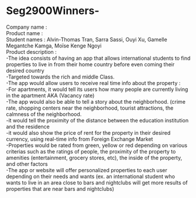 # Seg2900Winners-

Company name : <br>
Product name : <br>
Student names : Alvin-Thomas Tran, Sarra Sassi, Ouyi Xu, Gamelle Megantche Kamga, Moïse Kenge Ngoyi <br>
Product description : <br>
-The idea consists of having an app that allows international students to find properties to live in from their home country before even coming their desired country <br> 
-Targeted towards the rich and middle Class. <br>
-The app would allow users to receive real time info about the property : <br>
-For apartments, it would tell its users how many people are currently living in the apartment AKA (Vacancy rate) <br>
-The app would also be able to tell a story about the neighborhood. (crime rate, shopping centers near the neighborhood, tourist attractions, the calmness of the neighborhood. <br>
-it would tell the proximity of the distance between the education institution and the residence <br>
-it would also show the price of rent for the property in their desired currency, using real-time info from Foreign Exchange Market <br>
-Properties would be rated from green, yellow or red depending on various criterias such as the ratings of people, the proximity of the property to amenities (entertainment, grocery stores, etc), the inside of the property, and other factors <br>
-The app or website will offer personalized properties to each user depending on their needs and wants (ex. an international student who wants to live in an area close to bars and nightclubs will get more results of properties that are near bars and nightclubs) <br>
